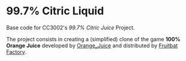 <!-- 1.0.3-b1 -->
# 99.7% Citric Liquid

Base code for CC3002's *99.7% Citric Juice* Project.

The project consists in creating a (simplified) clone of the game **100% Orange Juice**
developed by [Orange_Juice](http://daidai.moo.jp) and distributed by 
[Fruitbat Factory](https://fruitbatfactory.com).
